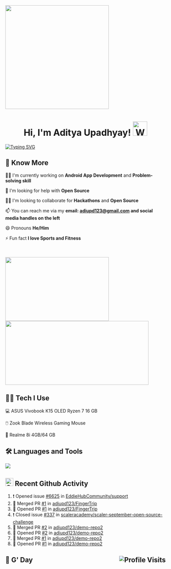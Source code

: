 <img src="https://user-images.githubusercontent.com/78906777/233865079-b6167ec7-fbf0-4905-93c2-d382e6cb0373.png" align="center" height="325" />

<h1 align="center"> Hi, I'm Aditya Upadhyay! <img src="https://raw.githubusercontent.com/nixin72/nixin72/master/wave.gif" alt="Waving Hand" width="45" height="45"/> </h1>

[![Typing SVG](https://readme-typing-svg.demolab.com?font=Fira+Code&size=24&duration=5000&pause=1000&color=79C257&width=1000&lines=I'm+a+Computer+Science+and+Engineering+Student;I'm+an+Android+App+Developer)](https://git.io/typing-svg)
<!-- <p><img src="https://media3.giphy.com/media/R03zWv5p1oNSQd91EP/giphy.gif?cid=ecf05e473mn7mc60swbnrk79r7be6wyi8rnprn589uibk0ke&rid=giphy.gif&ct=g" align="right" alt="coding" width="300"/></p>
 -->
## 🙋 Know More

👩‍💻 I'm currently working on **Android App Development** and **Problem-solving skill**

🥑 I'm looking for help with **Open Source**

👯‍♀️ I'm looking to collaborate for **Hackathons** and **Open Source**

📫 You can reach me via my **email: adiupd123@gmail.com and social media handles on the left** 

😄 Pronouns **He/Him**

⚡️ Fun fact **I love Sports and Fitness**

<br/>

<p align="left">
  <img align="left" src="https://github-readme-stats.vercel.app/api/top-langs?username=adiupd123&theme=tokyonight&show_icons=true&locale=en&layout=compact" width="325" height="200" />
  <img align="center" src="https://github-readme-streak-stats.herokuapp.com/?user=adiupd123&theme=tokyonight-duo&border_radius=10" width="450"  height="200" />
</p>

## 👨‍💻️ Tech I Use

💻 ASUS Vivobook K15 OLED Ryzen 7 16 GB

🖱️ Zook Blade Wireless Gaming Mouse

📱 Realme 8i 4GB/64 GB

## 🛠 Languages and Tools
<p align="left"> 
  <img src="https://skillicons.dev/icons?i=c,cpp,java,kotlin,html,css,js,git,bash,androidstudio,firebase,sqlite,linux&theme=dark" />
</p>

## <img src="https://user-images.githubusercontent.com/78906777/188445101-0e194c65-f4c6-4a3b-b37d-e7a50ac1cfe2.png" height="25" width="25" alt="Github"/> Recent Github Activity
<!--START_SECTION:activity-->
1. ❗️ Opened issue [#6625](https://github.com/EddieHubCommunity/support/issues/6625) in [EddieHubCommunity/support](https://github.com/EddieHubCommunity/support)
2. 🎉 Merged PR [#1](https://github.com/adiupd123/FingerTrip/pull/1) in [adiupd123/FingerTrip](https://github.com/adiupd123/FingerTrip)
3. 💪 Opened PR [#1](https://github.com/adiupd123/FingerTrip/pull/1) in [adiupd123/FingerTrip](https://github.com/adiupd123/FingerTrip)
4. ❗️ Closed issue [#337](https://github.com/scaleracademy/scaler-september-open-source-challenge/issues/337) in [scaleracademy/scaler-september-open-source-challenge](https://github.com/scaleracademy/scaler-september-open-source-challenge)
5. 🎉 Merged PR [#2](https://github.com/adiupd123/demo-repo2/pull/2) in [adiupd123/demo-repo2](https://github.com/adiupd123/demo-repo2)
6. 💪 Opened PR [#2](https://github.com/adiupd123/demo-repo2/pull/2) in [adiupd123/demo-repo2](https://github.com/adiupd123/demo-repo2)
7. 🎉 Merged PR [#1](https://github.com/adiupd123/demo-repo2/pull/1) in [adiupd123/demo-repo2](https://github.com/adiupd123/demo-repo2)
8. 💪 Opened PR [#1](https://github.com/adiupd123/demo-repo2/pull/1) in [adiupd123/demo-repo2](https://github.com/adiupd123/demo-repo2)
<!--END_SECTION:activity-->

## 💠 G' Day <img alt="Profile Visits" align="right" src="https://komarev.com/ghpvc/?username=adiupd123&style=flat-square&label=VISITORS+👀"/>
